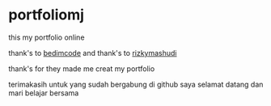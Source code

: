 # portfoliomj
this my portfolio online

thank's to <a href="https://github.com/bedimcode/responsive-portfolio-website-Alexa">bedimcode</a> 
and thank's to <a href="https://github.com/rizkymashudi/rmwashere">rizkymashudi </a>

thank's for they made me creat my portfolio

terimakasih untuk yang sudah bergabung di github saya 
selamat datang dan
mari belajar bersama 
